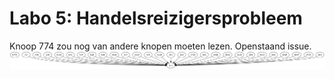 # Labo 5: Handelsreizigersprobleem

Knoop 774 zou nog van andere knopen moeten lezen. Openstaand issue.
![output image](./output.png)
